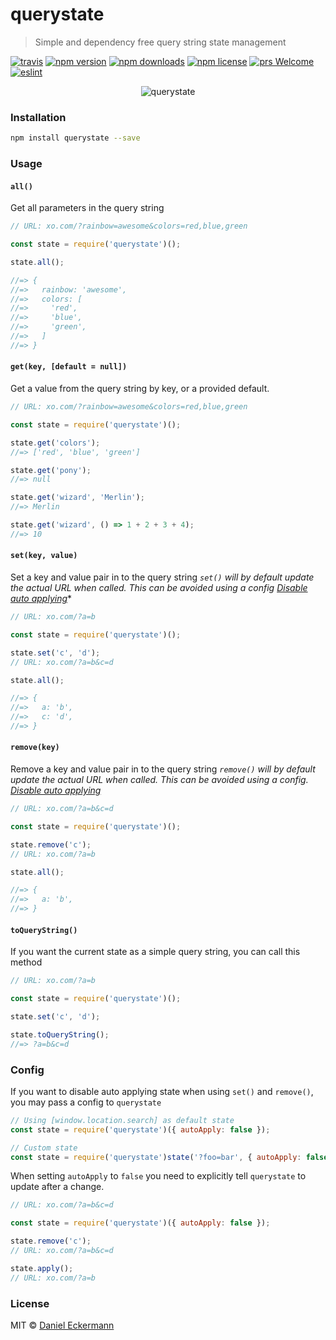 # querystate
> Simple and dependency free query string state management

[![travis](https://img.shields.io/travis/ecrmnn/querystate/master.svg?style=flat-square)](https://travis-ci.org/ecrmnn/querystate/builds)
[![npm version](https://img.shields.io/npm/v/querystate.svg?style=flat-square)](http://badge.fury.io/js/querystate)
[![npm downloads](https://img.shields.io/npm/dm/querystate.svg?style=flat-square)](http://badge.fury.io/js/querystate)
[![npm license](https://img.shields.io/npm/l/querystate.svg?style=flat-square)](http://badge.fury.io/js/querystate)
[![prs Welcome](https://img.shields.io/badge/PRs-welcome-brightgreen.svg?style=flat-square)](http://makeapullrequest.com)
[![eslint](https://img.shields.io/badge/code_style-airbnb-blue.svg?style=flat-square)](https://github.com/airbnb/javascript)

<p align="center">
  <img src="https://raw.githubusercontent.com/ecrmnn/querystate/master/querystate.gif" alt="querystate">
</p>

### Installation
```bash
npm install querystate --save
```

### Usage

#### ``all()``
Get all parameters in the query string
```js
// URL: xo.com/?rainbow=awesome&colors=red,blue,green

const state = require('querystate')();

state.all();

//=> {
//=>   rainbow: 'awesome',
//=>   colors: [
//=>     'red',
//=>     'blue',
//=>     'green',
//=>   ]
//=> }
```

#### ``get(key, [default = null])``
Get a value from the query string by key, or a provided default.
```js
// URL: xo.com/?rainbow=awesome&colors=red,blue,green

const state = require('querystate')();

state.get('colors');
//=> ['red', 'blue', 'green']

state.get('pony');
//=> null

state.get('wizard', 'Merlin');
//=> Merlin

state.get('wizard', () => 1 + 2 + 3 + 4);
//=> 10
```

#### ``set(key, value)``
Set a key and value pair in to the query string
*``set()`` will by default update the actual URL when called. This can be avoided using a config [Disable auto applying](#config)**
```js
// URL: xo.com/?a=b

const state = require('querystate')();

state.set('c', 'd');
// URL: xo.com/?a=b&c=d

state.all();

//=> {
//=>   a: 'b',
//=>   c: 'd',
//=> }
```

#### ``remove(key)``
Remove a key and value pair in to the query string
*``remove()`` will by default update the actual URL when called. This can be avoided using a config. [Disable auto applying](#config)*
```js
// URL: xo.com/?a=b&c=d

const state = require('querystate')();

state.remove('c');
// URL: xo.com/?a=b

state.all();

//=> {
//=>   a: 'b',
//=> }
```

#### ``toQueryString()``
If you want the current state as a simple query string, you can call this method
```js
// URL: xo.com/?a=b

const state = require('querystate')();

state.set('c', 'd');

state.toQueryString();
//=> ?a=b&c=d
```

### Config
If you want to disable auto applying state when using ``set()`` and ``remove()``, you may pass a config to ``querystate``
```js
// Using [window.location.search] as default state
const state = require('querystate')({ autoApply: false });

// Custom state
const state = require('querystate')state('?foo=bar', { autoApply: false });
```

When setting ``autoApply`` to ``false`` you need to explicitly tell ``querystate`` to update after a change.
```js
// URL: xo.com/?a=b&c=d

const state = require('querystate')({ autoApply: false });

state.remove('c');
// URL: xo.com/?a=b&c=d

state.apply();
// URL: xo.com/?a=b
```

### License
MIT © [Daniel Eckermann](http://danieleckermann.com)
